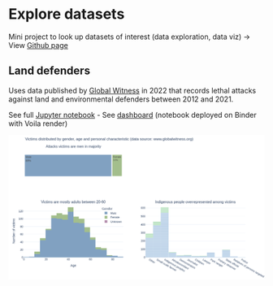 # Explore datasets

Mini project to look up datasets of interest (data exploration, data viz)
-> View [Github page](https://elle-est-au-nord.github.io/explore-datasets/)


## Land defenders
Uses data published by [Global Witness](https://globalwitness.org) in 2022 that records lethal attacks against land and environmental defenders between 2012 and 2021.

See full [Jupyter notebook](https://elle-est-au-nord.github.io/explore-datasets/land_defenders/land-defenders.html) - See [dashboard](https://notebooks.gesis.org/binder/jupyter/user/elle-est-au-nor-xplore-datasets-trepall0/voila/render/land_defenders/land-defenders.ipynb) (notebook deployed on Binder with Voila render)

![Screenshot of Jupyter notebook](screenshot_notebook_land-defenders.png)

